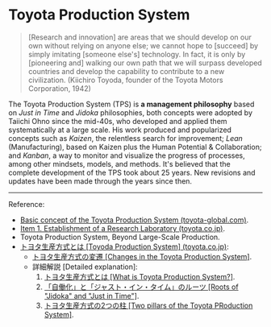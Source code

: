 # Toyota Production System

>[Research and innovation] are areas that we should develop on our own without relying on anyone else; we cannot hope to [succeed] by simply imitating [someone else's] technology. In fact, it is only by [pioneering and] walking our own path that we will surpass developed countries and develop the capability to contribute to a new civilization. (Kiichiro Toyoda, founder of the Toyota Motors Corporation, 1942)

The Toyota Production System (TPS) is **a management philosophy** based on *Just in Time* and *Jidoka* philosophies, both concepts were adopted by Taiichi Ohno since the mid-40s, who developed and applied them systematically at a large scale. His work produced and popularized concepts such as *Kaizen*, the relentless search for improvement; *Lean* (Manufacturing), based on Kaizen plus the Human Potential & Collaboration; and *Kanban*, a way to monitor and visualize the progress of processes, among other mindsets, models, and methods. It's believed that the complete development of the TPS took about 25 years. New revisions and updates have been made through the years since then.

<!-- , among other tools co-created with Dr. Shingeo Shingo, mindsets, models, and methods. -->

---

Reference:

- [Basic concept of the Toyota Production System (toyota-global.com)](https://www.toyota-global.com/company/history_of_toyota/75years/data/automotive_business/production/system/change.html).
- [Item 1. Establishment of a Research Laboratory (toyota.co.jp)](http://www.toyota-global.com/company/history_of_toyota/75years/text/taking_on_the_automotive_business/chapter2/section3/item1.html).
- Toyota Production System, Beyond Large-Scale Production.
- [トヨタ生産方式とは [Toyoda Production System] (toyota.co.jp)](https://www.toyota.co.jp/jpn/company/history/75years/data/automotive_business/production/system/explanation.html):
  - [トヨタ生産方式の変遷 [Changes in the Toyota Production System]](https://www.toyota.co.jp/jpn/company/history/75years/data/automotive_business/production/system/change.html).
  - 詳細解説 [Detailed explanation]:
    1. [トヨタ生産方式とは [What is Toyota Production System?]](https://www.toyota.co.jp/jpn/company/history/75years/data/automotive_business/production/system/explanation.html).
    1. [「自働化」と「ジャスト・イン・タイム」のルーツ [Roots of "Jidoka" and "Just in Time"]](https://www.toyota.co.jp/jpn/company/history/75years/data/automotive_business/production/system/explanation02.html).
    1. [トヨタ生産方式の2つの柱 [Two pillars of the Toyota PRoduction System]](https://www.toyota.co.jp/jpn/company/history/75years/data/automotive_business/production/system/explanation03.html).

<!-- ---

Similarity between the first years of Toyota as a car manufacturer vs Agile Manifesto ("Working software over comprehensive documentation"):

>When creating a prototype, [Kiichiro Toyoda] first got an engineer to make it, and if it worked, then he got an academic to figure aut the theory. (Jirokichi Chigusa, director of Toyoda Machinery Works, 1935)

Absence of own-investigation:

>There are times when we need to [consume] the achievements of others as is. But [by doing so], we only learn how to enjoy the benefits and we, in the end, lack the power and drive to further advance those innovations. If we want to truly [be] independent, we have to cultivate that drive. (Kiichiro Toyoda, founder of Toyota Motors Corporation, 1942)

Taiichi Ohno on managers:

>Managers are there to create an environment in which increases in flow happen.
>[A manager is the] one who makes people do their job well in an easy way.
>Giving authority: growing people you can empower.
>Management should make workplaces that motivate people to work and sustain the motivation.
>Make an environment where it’s OK to say, “I’m sorry”. -->
